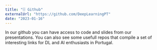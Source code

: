 ```yaml
---
title: "🗄️ Github"
externalUrl: "https://github.com/DeepLearningPT"
date: "2023-01-16"
---
```


In our github you can have access to code and slides from our presentations. You can also see some usefull repos that compile a set of interesting links for DL and AI enthusiasts in Portugal.  

